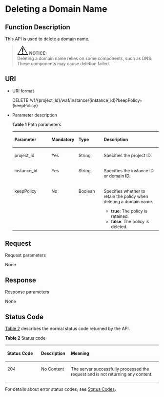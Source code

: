 # Deleting a Domain Name<a name="EN-US_TOPIC_0193631187"></a>

## Function Description<a name="section12424902"></a>

This API is used to delete a domain name.

>![](public_sys-resources/icon-notice.gif) **NOTICE:**   
>Deleting a domain name relies on some components, such as DNS. These components may cause deletion failed.  

## URI<a name="section44715260"></a>

-   URI format

    DELETE  /v1/\{project\_id\}/waf/instance/\{instance\_id\}?keepPolicy=\{keepPolicy\}

-   Parameter description

    **Table  1**  Path parameters

    <a name="table39367534"></a>
    <table><thead align="left"><tr id="row49918595"><th class="cellrowborder" valign="top" width="25.507449255074494%" id="mcps1.2.5.1.1"><p id="p16874366"><a name="p16874366"></a><a name="p16874366"></a><strong id="b8423192211398"><a name="b8423192211398"></a><a name="b8423192211398"></a>Parameter</strong></p>
    </th>
    <th class="cellrowborder" valign="top" width="17.348265173482652%" id="mcps1.2.5.1.2"><p id="p24646410"><a name="p24646410"></a><a name="p24646410"></a><strong id="b16189237395"><a name="b16189237395"></a><a name="b16189237395"></a>Mandatory</strong></p>
    </th>
    <th class="cellrowborder" valign="top" width="17.348265173482652%" id="mcps1.2.5.1.3"><p id="p50202190"><a name="p50202190"></a><a name="p50202190"></a><strong id="b1269720245393"><a name="b1269720245393"></a><a name="b1269720245393"></a>Type</strong></p>
    </th>
    <th class="cellrowborder" valign="top" width="39.796020397960206%" id="mcps1.2.5.1.4"><p id="p39845619"><a name="p39845619"></a><a name="p39845619"></a><strong id="b1847822510391"><a name="b1847822510391"></a><a name="b1847822510391"></a>Description</strong></p>
    </th>
    </tr>
    </thead>
    <tbody><tr id="row6269729"><td class="cellrowborder" valign="top" width="25.507449255074494%" headers="mcps1.2.5.1.1 "><p id="p38086015"><a name="p38086015"></a><a name="p38086015"></a>project_id</p>
    </td>
    <td class="cellrowborder" valign="top" width="17.348265173482652%" headers="mcps1.2.5.1.2 "><p id="p65068341"><a name="p65068341"></a><a name="p65068341"></a>Yes</p>
    </td>
    <td class="cellrowborder" valign="top" width="17.348265173482652%" headers="mcps1.2.5.1.3 "><p id="p36044268"><a name="p36044268"></a><a name="p36044268"></a>String</p>
    </td>
    <td class="cellrowborder" valign="top" width="39.796020397960206%" headers="mcps1.2.5.1.4 "><p id="p33904587"><a name="p33904587"></a><a name="p33904587"></a>Specifies the project ID.</p>
    </td>
    </tr>
    <tr id="row36705834"><td class="cellrowborder" valign="top" width="25.507449255074494%" headers="mcps1.2.5.1.1 "><p id="p20382553"><a name="p20382553"></a><a name="p20382553"></a>instance_id</p>
    </td>
    <td class="cellrowborder" valign="top" width="17.348265173482652%" headers="mcps1.2.5.1.2 "><p id="p40374085"><a name="p40374085"></a><a name="p40374085"></a>Yes</p>
    </td>
    <td class="cellrowborder" valign="top" width="17.348265173482652%" headers="mcps1.2.5.1.3 "><p id="p49075413"><a name="p49075413"></a><a name="p49075413"></a>String</p>
    </td>
    <td class="cellrowborder" valign="top" width="39.796020397960206%" headers="mcps1.2.5.1.4 "><p id="p15685489"><a name="p15685489"></a><a name="p15685489"></a>Specifies the instance ID or domain ID.</p>
    </td>
    </tr>
    <tr id="row6951680"><td class="cellrowborder" valign="top" width="25.507449255074494%" headers="mcps1.2.5.1.1 "><p id="p26215194"><a name="p26215194"></a><a name="p26215194"></a>keepPolicy</p>
    </td>
    <td class="cellrowborder" valign="top" width="17.348265173482652%" headers="mcps1.2.5.1.2 "><p id="p43055989"><a name="p43055989"></a><a name="p43055989"></a>No</p>
    </td>
    <td class="cellrowborder" valign="top" width="17.348265173482652%" headers="mcps1.2.5.1.3 "><p id="p64983097"><a name="p64983097"></a><a name="p64983097"></a>Boolean</p>
    </td>
    <td class="cellrowborder" valign="top" width="39.796020397960206%" headers="mcps1.2.5.1.4 "><p id="p672111566452"><a name="p672111566452"></a><a name="p672111566452"></a>Specifies whether to retain the policy when deleting a domain name.</p>
    <a name="ul1933512313463"></a><a name="ul1933512313463"></a><ul id="ul1933512313463"><li><strong id="b17569128921"><a name="b17569128921"></a><a name="b17569128921"></a>true</strong>: The policy is retained.</li><li><strong id="b17744181816213"><a name="b17744181816213"></a><a name="b17744181816213"></a>false</strong>: The policy is deleted.</li></ul>
    </td>
    </tr>
    </tbody>
    </table>


## Request<a name="section66893020"></a>

Request parameters

None

## Response<a name="section65166273"></a>

Response parameters

None

## Status Code<a name="section49625546"></a>

[Table 2](#en-us_topic_0148832986_t82c3440f3efb42a38b9d4dc4011a33d0)  describes the normal status code returned by the API.

**Table  2**  Status code

<a name="en-us_topic_0148832986_t82c3440f3efb42a38b9d4dc4011a33d0"></a>
<table><thead align="left"><tr id="en-us_topic_0148832986_r3d6e2f205c444705bdbb9daaac74e575"><th class="cellrowborder" valign="top" width="22%" id="mcps1.2.4.1.1"><p id="en-us_topic_0148832986_af3c4073076f24eca88d94e3fa1effdc6"><a name="en-us_topic_0148832986_af3c4073076f24eca88d94e3fa1effdc6"></a><a name="en-us_topic_0148832986_af3c4073076f24eca88d94e3fa1effdc6"></a>Status Code</p>
</th>
<th class="cellrowborder" valign="top" width="19.41%" id="mcps1.2.4.1.2"><p id="en-us_topic_0148832986_en-us_topic_0144911667_p4531342288"><a name="en-us_topic_0148832986_en-us_topic_0144911667_p4531342288"></a><a name="en-us_topic_0148832986_en-us_topic_0144911667_p4531342288"></a>Description</p>
</th>
<th class="cellrowborder" valign="top" width="58.589999999999996%" id="mcps1.2.4.1.3"><p id="en-us_topic_0148832986_ada185614bba24140995b8123b3e9faa8"><a name="en-us_topic_0148832986_ada185614bba24140995b8123b3e9faa8"></a><a name="en-us_topic_0148832986_ada185614bba24140995b8123b3e9faa8"></a>Meaning</p>
</th>
</tr>
</thead>
<tbody><tr id="en-us_topic_0148832986_rc7b2adc390904a1ba79e303017797786"><td class="cellrowborder" valign="top" width="22%" headers="mcps1.2.4.1.1 "><p id="en-us_topic_0148832986_a93f3895d44bb4226934cc626ac50e37b"><a name="en-us_topic_0148832986_a93f3895d44bb4226934cc626ac50e37b"></a><a name="en-us_topic_0148832986_a93f3895d44bb4226934cc626ac50e37b"></a>204</p>
</td>
<td class="cellrowborder" valign="top" width="19.41%" headers="mcps1.2.4.1.2 "><p id="en-us_topic_0148832986_en-us_topic_0144911667_p7538425819"><a name="en-us_topic_0148832986_en-us_topic_0144911667_p7538425819"></a><a name="en-us_topic_0148832986_en-us_topic_0144911667_p7538425819"></a>No Content</p>
</td>
<td class="cellrowborder" valign="top" width="58.589999999999996%" headers="mcps1.2.4.1.3 "><p id="en-us_topic_0148832986_en-us_topic_0144911667_p369874114414"><a name="en-us_topic_0148832986_en-us_topic_0144911667_p369874114414"></a><a name="en-us_topic_0148832986_en-us_topic_0144911667_p369874114414"></a>The server successfully processed the request and is not returning any content.</p>
</td>
</tr>
</tbody>
</table>

For details about error status codes, see  [Status Codes](status-codes.md).

